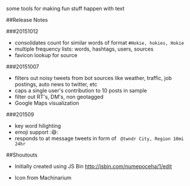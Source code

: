 some tools for making fun stuff happen with text

##Release Notes

###20151012
 - consolidates count for similar words of format ```#Hokie, hokies, Hokie```
 - multiple frequency lists: words, hashtags, users, sources
 - favicon lookup for source

###20151007
 - filters out noisy tweets from bot sources like weather, traffic, job postings, auto news to twitter, etc
 - caps a single user's contribution to 10 posts in sample
 - filter out RT's, DM's, non geotagged 
 - Google Maps visualization

###201509
 - key word hilighting
 - emoji support ::smile::
 - responds to at message tweets in form of ``` @twndr City, Region 10mi 24hr```


##Shoutouts

 - Initially created using JS Bin
http://jsbin.com/numepoceha/1/edit

 - Icon from Machinarium
